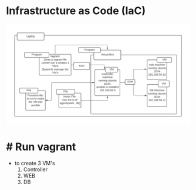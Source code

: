 # Infrastructure as Code (IaC)

![](pics/vagrant_3vm.png)

# # Run vagrant
- to create 3 VM's 
    1. Controller
    2. WEB
    3. DB

